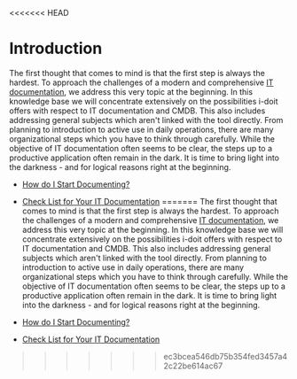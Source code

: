 <<<<<<< HEAD
# Introduction

The first thought that comes to mind is that the first step is always the hardest. To approach the challenges of a modern and comprehensive [IT documentation](../glossary.md), we address this very topic at the beginning. In this knowledge base we will concentrate extensively on the possibilities i-doit offers with respect to IT documentation and CMDB. This also includes addressing general subjects which aren't linked with the tool directly. From planning to introduction to active use in daily operations, there are many organizational steps which you have to think through carefully. While the objective of IT documentation often seems to be clear, the steps up to a productive application often remain in the dark. It is time to bring light into the darkness - and for logical reasons right at the beginning.

*   [How do I Start Documenting?](how-do-i-start-documenting.md)
*   [Check List for Your IT Documentation](check-list-for-your-it-documentation.md)
=======
The first thought that comes to mind is that the first step is always the hardest. To approach the challenges of a modern and comprehensive [IT documentation](/display/en/Glossary), we address this very topic at the beginning. In this knowledge base we will concentrate extensively on the possibilities i-doit offers with respect to IT documentation and CMDB. This also includes addressing general subjects which aren't linked with the tool directly. From planning to introduction to active use in daily operations, there are many organizational steps which you have to think through carefully. While the objective of IT documentation often seems to be clear, the steps up to a productive application often remain in the dark. It is time to bring light into the darkness - and for logical reasons right at the beginning.

*   [How do I Start Documenting?](/pages/viewpage.action?pageId=37355611)
    
*   [Check List for Your IT Documentation](/display/en/Check+List+for+Your+IT+Documentation)
>>>>>>> ec3bcea546db75b354fed3457a42c22be614ac67

